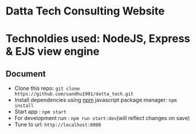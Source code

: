 # Datta Tech Consulting Website 


# Technoldies used: NodeJS, Express & EJS view engine

## Document
* Clone this repo: ``` git clone https://github.com/sandhu1991/datta_tech.git ```
* Install dependencies using [npm](https://www.npmjs.com/) javascript package manager: ``` npm install ```
* Start app : ``` npm start ```
* For development run : ```npm run start:dev```(will reflect changes on save)
* Tune to url: ``` http://localhost:8008 ```

